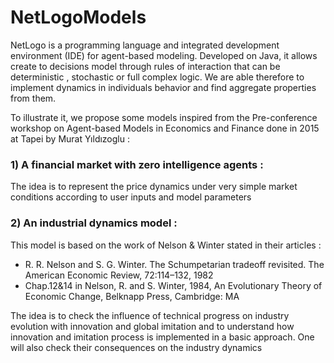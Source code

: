 # NetLogoModels
NetLogo is a programming language and integrated development environment (IDE) for agent-based modeling. Developed on Java, it allows create to decisions model through rules of interaction that can be deterministic , stochastic or full complex logic. We are able therefore to implement dynamics in individuals behavior and find aggregate properties from them.

To illustrate it, we propose some models inspired from the Pre-conference workshop on Agent-based
Models in Economics and Finance done in 2015 at Tapei by Murat Yıldızoglu :

### 1) A financial market with zero intelligence agents : 
The idea is to represent the price dynamics under very simple market conditions according to user inputs and model parameters

### 2) An industrial dynamics model :
This model is based on the work of Nelson & Winter stated in their articles :

- R. R. Nelson and S. G. Winter. The Schumpetarian tradeoff revisited. The American Economic Review,
72:114–132, 1982
- Chap.12&14 in Nelson, R. and S. Winter, 1984, An Evolutionary Theory of Economic Change, Belknapp
Press, Cambridge: MA

The idea is to check the influence of technical progress on industry evolution with innovation and global imitation and to understand how innovation and imitation process is implemented in a basic approach. One will also check their consequences on the industry dynamics 

